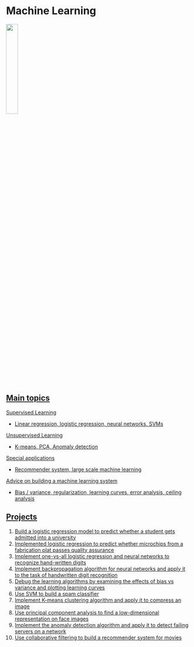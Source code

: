 # Machine Learning

 <a href="https://www.coursera.org/learn/machine-learning" target="_blank"><IMG src='https://d3njjcbhbojbot.cloudfront.net/api/utilities/v1/imageproxy/https://coursera.s3.amazonaws.com/topics/ml/large-icon.png' width=25% height=25%><P>
 
## Main topics
Supervised Learning
* Linear regression, logistic regression, neural networks, SVMs

Unsupervised Learning
* K-means, PCA, Anomaly detection

Special applications
* Recommender system, large scale machine learning 

Advice on building a machine learning system
* Bias / variance, regularization, learning curves, error analysis, ceiling analysis 

## Projects
1.	Build a logistic regression model to predict whether a student gets admitted into a university
2.	Implemented logistic regression to predict whether microchips from a fabrication plat passes quality assurance
3.	Implement one-vs-all logistic regression and neural networks to recognize hand-written digits
4.	Implement backpropagation algorithm for neural networks and apply it to the task of handwritten digit recognition
5.	Debug the learning algorithms by examining the effects of bias vs variance and plotting learning curves
6.	Use SVM to build a spam classifier
7.	Implement K-means clustering algorithm and apply it to compress an image
8.	Use principal component analysis to find a low-dimensional representation on face images
9.	Implement the anomaly detection algorithm and apply it to detect failing servers on a network
10.	Use collaborative filtering to build a recommender system for movies
